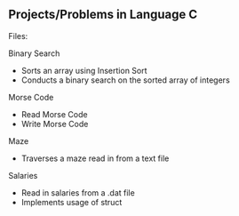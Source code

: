 ## Projects/Problems in Language C

Files:

Binary Search
  +  Sorts an array using Insertion Sort
  +  Conducts a binary search on the sorted array of integers
  
Morse Code
  +  Read Morse Code
  +  Write Morse Code

Maze
  + Traverses a maze read in from a text file

Salaries
  + Read in salaries from a .dat file
  + Implements usage of struct
  